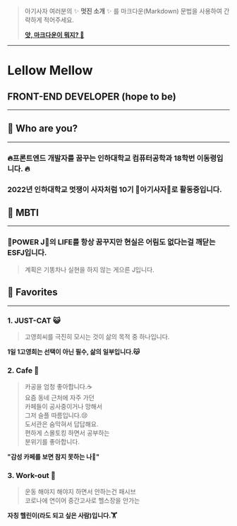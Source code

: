 > 아기사자 여러분의 ✨ **멋진 소개** ✨ 를 마크다운(Markdown) 문법을 사용하여 간략하게 적어주세요.
>
> **[앗, 마크다운이 뭐지? 🤔](https://ko.wikipedia.org/wiki/%EB%A7%88%ED%81%AC%EB%8B%A4%EC%9A%B4)**

---

# Lellow Mellow
## FRONT-END DEVELOPER (hope to be)
***
## 📌 Who are you?
***
### 🔥프론트엔드 개발자를 꿈꾸는 인하대학교 컴퓨터공학과 18학번 이동령입니다.  🔥
### 2022년 인하대학교 멋쟁이 사자처럼 10기 🦁아기사자🦁로 활동중입니다.

## 📌 MBTI
***
### 🌟POWER J🌟의 LIFE를 항상 꿈꾸지만 현실은 어림도 없다는걸 깨닫는 ESFJ입니다.  
> 계획은 기똥차나 실현을 하지 않는 게으른 J입니다.

## 📌 Favorites
***
### 1. JUST-CAT  😺
> 고영희씨를 극진히 모시는 것이 삶의 목적 중 하나입니다.  

**1일 1고영희는 선택이 아닌 필수, 삶의 일부입니다.😽**

### 2. Cafe 🍹
> 카공을 엄청 좋아합니다.☕  
  요즘 동네 근처에 자주 가던  
카페들이 공사중이거나 망해서  
그저 슬플 따름입니다.😢  
  도서관은 숨막혀서 답답해요.  
편하게 스몰토킹 하면서 공부하는  
분위기를 좋아합니다.  
  
**"감성 카페를 보면 참지 못하는 나🤪"**

### 3. Work-out 💪
>운동 해야지 해야지 하면서 안하는건 패시브  
코로나에 연이어 중간고사로 헬스장을 안가는  
  
**자칭 헬린이(라도 되고 싶은 사람)입니다.🏋️**

